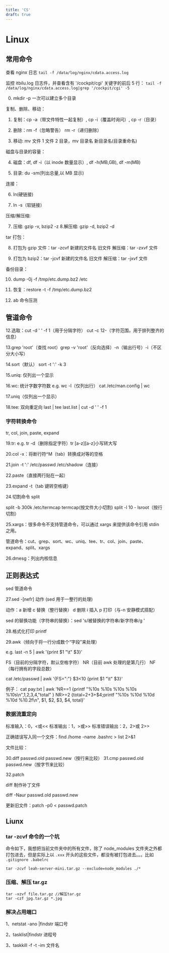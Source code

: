 ```yaml
---
title: 'CS'
draft: true
---
```


# Linux

## 常用命令

查看 nginx 日志 `tail -f /data/log/nginx/cdata.access.log`

监控 itbilu.log 日志件，并查看含有 '/cockpit/cgi' 关键字的前后 5 行：
`tail -f /data/log/nginx/cdata.access.log|grep '/cockpit/cgi' -5`

0. mkdir -p 一次可以建立多个目录

复制、删除、移动：

1. 复制：cp -a（带文件特性一起复制）, cp -i（覆盖时询问）, cp -r（目录）

2. 删除：rm -f（忽略警告） rm -r（递归删除）

3. 移动: mv 文件 1 文件 2 目录，mv 目录名 新目录名(目录重命名)

磁盘与目录的容量：

4. 磁盘：df, df -i（以 inode 数量显示）, df -h(MB,GB), df -m(MB)

5. 目录: du -sm(列出总量,以 MB 显示)

连接：

6. ln(硬链接)

7. ln -s（软链接）

压缩/解压缩:

7. 压缩: gzip -v, bzip2 -z 8.解压缩: gzip -d, bzip2 -d

tar 打包：

8. 打包为 gzip 文件：tar -zcvf 新建的文件名 旧文件
   解压缩：tar -zxvf 文件

9. 打包为 bzip2：tar -jcvf 新建的文件名 旧文件
   解压缩：tar -jxvf 文件

备份目录：

10. dump -0j -f /tmp/etc.dump.bz2 /etc

11. 恢复：restore -t -f /tmp/etc.dump.bz2

12. ab 命令压测

## 管道命令

12.选取：cut -d ' ' -f 1（用于分隔字符） cut -c 12-（字符范围，用于排列整齐的信息）

13.grep 'root'（查找 root）grep -v 'root'（反向选择）-n（输出行号）-i（不区分大小写）

14.sort（默认） sort -t ':' -k 3

15.uniq: 仅列出一个显示

16.wc: 统计字数字符数 e.g. wc -l（仅列出行） cat /etc/man.config | wc

17.uniq（仅列出一个显示）

18.tee: 双向重定向 last | tee last.list | cut -d ' ' -f 1

### 字符转换命令

tr, col, join, paste, expand

19.tr: e.g. tr -d（删除指定字符）tr [a-z][a-z]小写转大写

20.col -x：将断行符^M（tab）转换成对等的空格

21.join -t ':' /etc/passwd /etc/shadow（连接）

22.paste（直接两行贴在一起）

23.expand -t（tab 键转空格键）

24.切割命令 split

split -b 300k /etc/termcap termcap(按文件大小切割)
split -l 10 - lsroot（按行切割）

25.xargs：很多命令不支持管道命令，可以通过 xargs 来提供该命令引用 stdin 之用。

管道命令：cut、grep、sort、wc、uniq、tee、tr、col、join、paste、expand、split、xargs

26.dmesg：列出内核信息

## 正则表达式

sed 管道命令

27.sed -[nefr] 动作 (sed 用于一整行的处理)

动作：a 新增 c 替换（整行替换） d 删除 i 插入 p 打印（与-n 安静模式搭配）

sed 的替换功能（字符串的替换）：sed 's/被替换的字符串/新字符串/g '

28.格式化打印 printf

29.awk（倾向于将一行分成数个“字段”来处理）

e.g. last -n 5 | awk '{print $1 "\t" $3}'

FS（目前的分隔字符，默认空格字符） NR（目前 awk 处理的是第几行） NF（每行拥有的字段总数）

cat /etc/passwd | awk '{FS=":"} $3<10 {print $1 "\t" \$3}'

例子：
cat pay.txt | awk 'NR==1 {printf "%10s %10s %10s %10s %10s\n",$1,$2,$3,$4,"total" } NR>=2 {total=$2+$3+$4;printf "%10s %10d %10d %10d %10.2f\n", $1, $2, $3, \$4, total}'

### 数据流重定向

标准输入：0，<或<<
标准输出：1，>或>>
标准错误输出：2，2>或 2>>

正确错误写入同一个文件：find /home -name .bashrc > list 2>&1

文件比较：

30.diff passwd.old passwd.new（按行来比较）
31.cmp passwd.old passwd.new（按字节来比较）

32.patch

diff 制作补丁文件

diff -Naur passwd.old passwd.new

更新旧文件：patch -p0 < passwd.patch

## Liunx

### tar -zcvf 命令的一个坑

命令如下，我想把当前文件夹中的所有文件，除了 node_modules 文件夹之外都打包进去，但是实际上以 `.xxx` 开头的这些文件，都没有被打包进去。。。比如 `.gitignore .babelrc`

```
tar -zcvf leah-server-mini.tar.gz --exclude=node_modules ./*
```

### 压缩、解压 tar.gz

```
tar -xzvf file.tar.gz //解压tar.gz
tar -czf jpg.tar.gz *.jpg
```

### 解决占用端口

1、netstat -ano |findstr 端口号

2、tasklist|findstr 进程号

3、taskkill -f -t -im 文件名
